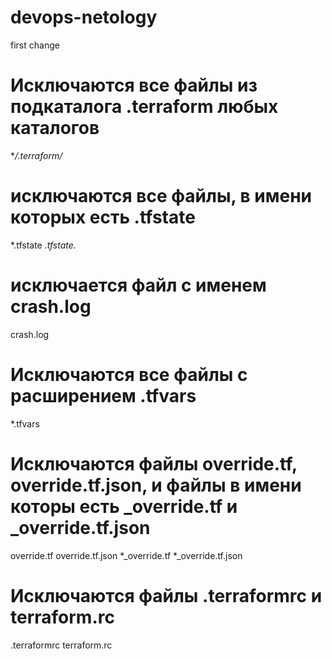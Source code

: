 # devops-netology
first change

# Исключаются все файлы из подкаталога .terraform любых каталогов
**/.terraform/*

# исключаются все файлы, в имени которых есть .tfstate
*.tfstate
*.tfstate.*

# исключается файл с именем crash.log 
crash.log

# Исключаются все файлы с расширением .tfvars
*.tfvars

# Исключаются файлы override.tf, override.tf.json, и файлы в имени которы есть _override.tf и _override.tf.json
override.tf
override.tf.json
*_override.tf
*_override.tf.json

# Исключаются файлы .terraformrc и terraform.rc
.terraformrc
terraform.rc
